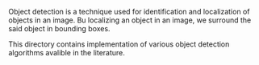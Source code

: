 Object detection is a technique used for identification and localization of objects in an image. Bu localizing an object in an image, we surround the said object in bounding boxes.

This directory contains implementation of various object detection algorithms avalible in the literature.
